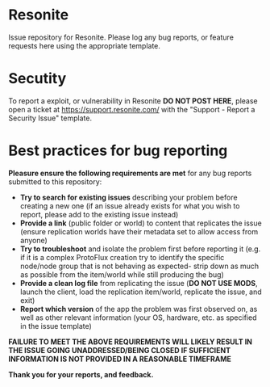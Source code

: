 # Resonite
Issue repository for Resonite. Please log any bug reports, or feature requests here using the appropriate template.

# Secutity
To report a exploit, or vulnerability in Resonite **DO NOT POST HERE**, please open a ticket at https://support.resonite.com/ with the "Support - Report a Security Issue" template.

# Best practices for bug reporting
**Pleasure ensure the following requirements are met** for any bug reports submitted to this repository:
- **Try to search for existing issues** describing your problem before creating a new one (if an issue already exists for what you wish to report, please add to the existing issue instead)
- **Provide a link** (public folder or world) to content that replicates the issue (ensure replication worlds have their metadata set to allow access from anyone)
- **Try to troubleshoot** and isolate the problem first before reporting it (e.g. if it is a complex ProtoFlux creation try to identify the specific node/node group that is not behaving as expected- strip down as much as possible from the item/world while still producing the bug)
- **Provide a clean log file** from replicating the issue (**DO NOT USE MODS**, launch the client, load the replication item/world, replicate the issue, and exit)
- **Report which version** of the app the problem was first observed on, as well as other relevant information (your OS, hardware, etc. as specified in the issue template)

**FAILURE TO MEET THE ABOVE REQUIREMENTS WILL LIKELY RESULT IN THE ISSUE GOING UNADDRESSED/BEING CLOSED IF SUFFICIENT INFORMATION IS NOT PROVIDED IN A REASONABLE TIMEFRAME**

**Thank you for your reports, and feedback.**

